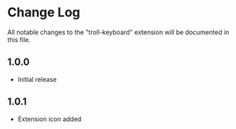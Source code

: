 # Change Log

All notable changes to the "troll-keyboard" extension will be documented in this file.

## 1.0.0

- Initial release

## 1.0.1

- Extension icon added
